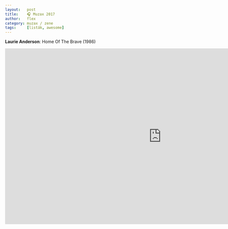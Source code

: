 ```yaml
---
layout:   post
title:    🎧 Muzax 2017
author:   flex
category: muzax / zene
tags:     [listák, awesome]
---
```


**Laurie Anderson**: Home Of The Brave (1986)

<div class="videocontainer"><iframe src="https://www.youtube.com/embed/mua8Pr6uRso" frameborder="0" allowfullscreen class="iframeshadow" width="1024" height="576"></iframe></div>
